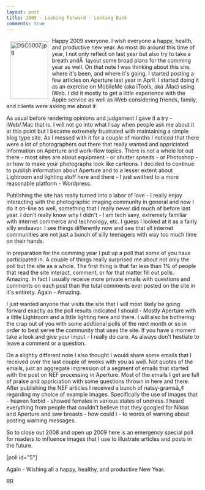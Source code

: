 ```yaml
---
layout: post
title: 2009 - Looking Forward - Looking Back
comments: true
---
```

<a rel="lightbox" href="/wp-content/uploads/2008/DSC0007.jpg"><img title="DSC0007.jpg" src="/wp-content/uploads/2008/.thumbs/.DSC0007.jpg" border="0" alt="DSC0007.jpg" hspace="10" vspace="10" width="99" height="150" align="left" /></a>Happy 2009 everyone. I wish everyone a happy, health, and productive new year. As most do around this time of year, I not only reflect on last year but also try to take a breath andÂ  layout some broad plans for the comming year as well. On that note I was thinking about this site, where it's been, and where it's going. I started posting a few articles on Aperture last year in April. I started doing it as an exercise on MobileMe (aka iTools, aka .Mac) using iWeb. I did it mostly to get a little experience with the Apple service as well as iWeb considering friends, family, and clients were asking me about it.

As usual before rendering opinions and judgement I gave it a try - iWeb/.Mac that is. I will not go into what I say when people ask me about it at this point but I became extremely frustrated with maintaining a simple blog type site. <!--more-->As I messed with it for a couple of months I noticed that there were a lot of photographers out there that really wanted and appriciated information on Aperture and work-flow topics. There is not a whole lot out there - most sites are about equipment - or shutter speeds - or Photoshop - or how to make your photographs look like cartoons. I decided to continue to publish information about Aperture and to a lesser extent about Lightroom and lighting stuff here and there - I just swithed to a more reasonable platform - Wordpress.

Publishing the site has really turned into a labor of love - I really enjoy interacting with the photographic imaging community in general and now I do it on-line as well, something that I really never did much of before last year. I don't really know why I didn't - I am tech savy, extremely familiar with internet commerce and technology, etc. I guess I looked at it as a fairly silly endeavor. I see things differently now and see that all internet communities are not just a bunch of silly teenagers with way too much time on their hands.

In preparation for the comming year I put up a poll that some of you have participated in. A couple of things really surprised me about not only the poll but the site as a whole. The first thing is that far less than 1% of people that read the site interact, comment, or for that matter fill out polls. Amazing. In fact I usually receive more private emails with questions and comments on each post than the total comments ever posted on the site in it's entirety. Again - Amazing.

I just wanted anyone that visits the site that I will most likely be going forward exactly as the poll results indicated I should - Mostly Aperture with a little Lightroom and a little lighting here and there. I will also be bothering the crap out of you with some addtional polls of the next month or so in order to best serve the community that uses the site. If you have a moment take a look and give your imput - I really do care. As always don't hestiate to leave a comment or a question.

On a slightly different note I also thought I would share some emails that I received over the last couple of weeks with you as well. Not quotes of the emails, just an aggregate impression of a segment of emails that started with the post on NEF processing in Aperture. Most of the emails I get are full of praise and appriciation with some questions thrown in here and there. After publishing the NEF articles I received a bunch of natsy-gramsâ„¢ regarding my choice of example images. Specifically the use of images that - heaven forbid - showed females in various states of undress. I heard everything from people that couldn't believe that they googled for Nikon and Aperture and saw breasts - how could I - to words of warning about posting warning messages.

So to close out 2008 and open up 2009 here is an emergency special poll for readers to influence images that I use to illustrate articles and posts in the future.

[poll id="5"]

Again - Wishing all a happy, healthy, and productive New Year.

RB